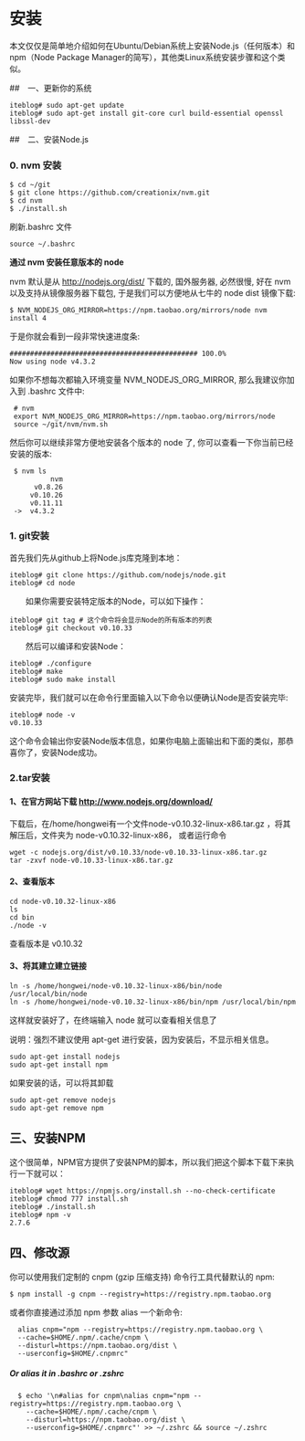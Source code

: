 # 安装

本文仅仅是简单地介绍如何在Ubuntu/Debian系统上安装Node.js（任何版本）和npm（Node Package Manager的简写），其他类Linux系统安装步骤和这个类似。

##　一、更新你的系统

    iteblog# sudo apt-get update
    iteblog# sudo apt-get install git-core curl build-essential openssl libssl-dev
##　二、安装Node.js

### 0. nvm 安装

    $ cd ~/git
    $ git clone https://github.com/creationix/nvm.git
    $ cd nvm
    $ ./install.sh
    
刷新.bashrc 文件
    
    source ~/.bashrc
     
**通过 nvm 安装任意版本的 node** 
 
 nvm 默认是从 http://nodejs.org/dist/ 下载的, 国外服务器, 必然很慢,
 好在 nvm 以及支持从镜像服务器下载包, 于是我们可以方便地从七牛的 node dist 镜像下载:
 
    $ NVM_NODEJS_ORG_MIRROR=https://npm.taobao.org/mirrors/node nvm install 4
 
 于是你就会看到一段非常快速进度条:
 
    ############################################## 100.0%
    Now using node v4.3.2
 
 如果你不想每次都输入环境变量 NVM_NODEJS_ORG_MIRROR, 那么我建议你加入到 .bashrc 文件中:
 
     # nvm
     export NVM_NODEJS_ORG_MIRROR=https://npm.taobao.org/mirrors/node
     source ~/git/nvm/nvm.sh
 
 然后你可以继续非常方便地安装各个版本的 node 了, 你可以查看一下你当前已经安装的版本:
 
     $ nvm ls
              nvm
          v0.8.26
         v0.10.26
         v0.11.11
     ->  v4.3.2
    

### 1. git安装

首先我们先从github上将Node.js库克隆到本地：

    iteblog# git clone https://github.com/nodejs/node.git
    iteblog# cd node
　　如果你需要安装特定版本的Node，可以如下操作：

    iteblog# git tag # 这个命令将会显示Node的所有版本的列表
    iteblog# git checkout v0.10.33
　　然后可以编译和安装Node：

    iteblog# ./configure
    iteblog# make
    iteblog# sudo make install
安装完毕，我们就可以在命令行里面输入以下命令以便确认Node是否安装完毕:

    iteblog# node -v
    v0.10.33
这个命令会输出你安装Node版本信息，如果你电脑上面输出和下面的类似，那恭喜你了，安装Node成功。

### 2.tar安装

#### 1、在官方网站下载 <http://www.nodejs.org/download/>  

下载后，在/home/hongwei有一个文件node-v0.10.32-linux-x86.tar.gz ，将其解压后，文件夹为 node-v0.10.32-linux-x86，
或者运行命令  

    wget -c nodejs.org/dist/v0.10.33/node-v0.10.33-linux-x86.tar.gz
    tar -zxvf node-v0.10.33-linux-x86.tar.gz
      
#### 2、查看版本
    cd node-v0.10.32-linux-x86
    ls
    cd bin
    ./node -v
查看版本是 v0.10.32

#### 3、将其建立建立链接

    ln -s /home/hongwei/node-v0.10.32-linux-x86/bin/node /usr/local/bin/node
    ln -s /home/hongwei/node-v0.10.32-linux-x86/bin/npm /usr/local/bin/npm
这样就安装好了，在终端输入 node 就可以查看相关信息了  

说明：强烈不建议使用 apt-get 进行安装，因为安装后，不显示相关信息。
    
    sudo apt-get install nodejs
    sudo apt-get install npm

如果安装的话，可以将其卸载

    sudo apt-get remove nodejs
    sudo apt-get remove npm
    
    
## 三、安装NPM

这个很简单，NPM官方提供了安装NPM的脚本，所以我们把这个脚本下载下来执行一下就可以：

    iteblog# wget https://npmjs.org/install.sh --no-check-certificate
    iteblog# chmod 777 install.sh
    iteblog# ./install.sh
    iteblog# npm -v
    2.7.6
    
## 四、修改源

你可以使用我们定制的 cnpm (gzip 压缩支持) 命令行工具代替默认的 npm:
  
    $ npm install -g cnpm --registry=https://registry.npm.taobao.org
或者你直接通过添加 npm 参数 alias 一个新命令:
  
      alias cnpm="npm --registry=https://registry.npm.taobao.org \
      --cache=$HOME/.npm/.cache/cnpm \
      --disturl=https://npm.taobao.org/dist \
      --userconfig=$HOME/.cnpmrc"
  
##### Or alias it in .bashrc or .zshrc

      $ echo '\n#alias for cnpm\nalias cnpm="npm --registry=https://registry.npm.taobao.org \
        --cache=$HOME/.npm/.cache/cnpm \
        --disturl=https://npm.taobao.org/dist \
        --userconfig=$HOME/.cnpmrc"' >> ~/.zshrc && source ~/.zshrc